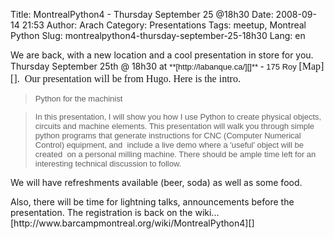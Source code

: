 Title: MontrealPython4 - Thursday September 25 @18h30
Date: 2008-09-14 21:53
Author: Arach
Category: Presentations
Tags: meetup, Montreal Python
Slug: montrealpython4-thursday-september-25-18h30
Lang: en

<p>
We are back, with a new location and a cool presentation in store for
you. Thursday September 25th @ 18h30
at <span style="border-collapse: collapse; font-family: arial; font-size: 13px; line-height: normal" class="Apple-style-span">**[http://labanque.ca/][]**<span style="border-collapse: separate; font-family: Georgia; font-size: 16px; line-height: 20px" class="Apple-style-span"> - <span style="border-collapse: collapse; font-family: arial; font-size: 13px; line-height: normal" class="Apple-style-span">175
Roy <span style="border-collapse: separate; font-family: Georgia; font-size: 16px; line-height: 20px" class="Apple-style-span">[Map][].
 Our presentation will be from Hugo. Here is the
intro.</span></span></span></span>

> <span style="border-collapse: collapse; font-family: arial; font-size: 13px; line-height: normal" class="Apple-style-span">Python
> for the machinist</span>

> <span style="border-collapse: collapse; font-family: arial; font-size: 13px; line-height: normal" class="Apple-style-span">In
> this presentation, I will show you how I use Python to create physical
> objects, circuits and machine elements. This presentation will walk
> you through simple python programs that generate instructions for CNC
> (Computer Numerical Control) equipment, and  include a live demo where
> a 'useful' object will be created  on a personal milling machine.
> There should be ample time left for an interesting technical
> discussion to follow.</span>

We will have refreshments available (beer, soda) as well as some food.

</p>
Also, there will be time for lightning talks, announcements before the
presentation. The registration is back on the wiki... 
[http://www.barcampmontreal.org/wiki/MontrealPython4][]

  [http://labanque.ca/]: http://labanque.ca/
  [Map]: http://maps.google.com/maps?f=q&hl=en&geocode=&q=175+Roy&sll=45.517349,-73.562963&sspn=0.012509,0.019312&ie=UTF8&ll=45.517354,-73.567994&spn=0.012509,0.019312&t=h&z=16&iwloc=addr
    "Map to labanque."
  [http://www.barcampmontreal.org/wiki/MontrealPython4]: http://www.barcampmontreal.org/wiki/MontrealPython4
    "MontrealPython4"
